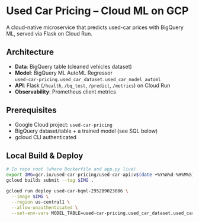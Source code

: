# Used Car Pricing – Cloud ML on GCP

A cloud-native microservice that predicts used-car prices with BigQuery ML, served via Flask on Cloud Run.

## Architecture
- **Data**: BigQuery table (cleaned vehicles dataset)
- **Model**: BigQuery ML AutoML Regressor  
  `used-car-pricing.used_car_dataset.used_car_model_automl`
- **API**: Flask (`/health`, `/bq_test`, `/predict`, `/metrics`) on Cloud Run
- **Observability**: Prometheus client metrics

## Prerequisites
- Google Cloud project: `used-car-pricing`
- BigQuery dataset/table + a trained model (see SQL below)
- gcloud CLI authenticated

## Local Build & Deploy
```bash
# In repo root (where Dockerfile and app.py live)
export IMG=gcr.io/used-car-pricing/used-car-api:v$(date +%Y%m%d-%H%M%S)
gcloud builds submit --tag $IMG .

gcloud run deploy used-car-bqml-295289023086 \
  --image $IMG \
  --region us-central1 \
  --allow-unauthenticated \
  --set-env-vars MODEL_TABLE=used-car-pricing.used_car_dataset.used_car_model_automl
